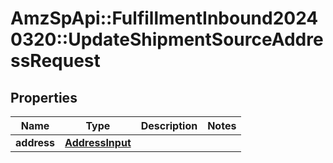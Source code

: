 # AmzSpApi::FulfillmentInbound20240320::UpdateShipmentSourceAddressRequest

## Properties
Name | Type | Description | Notes
------------ | ------------- | ------------- | -------------
**address** | [**AddressInput**](AddressInput.md) |  | 

